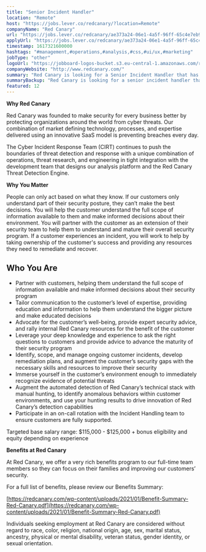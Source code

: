 ```yaml
---
title: "Senior Incident Handler"
location: "Remote"
host: "https://jobs.lever.co/redcanary/?location=Remote"
companyName: "Red Canary"
url: "https://jobs.lever.co/redcanary/ae373a24-06e1-4a5f-96ff-65c4e7eb9e8b"
applyUrl: "https://jobs.lever.co/redcanary/ae373a24-06e1-4a5f-96ff-65c4e7eb9e8b/apply"
timestamp: 1617321600000
hashtags: "#management,#operations,#analysis,#css,#ui/ux,#marketing"
jobType: "other"
logoUrl: "https://jobboard-logos-bucket.s3.eu-central-1.amazonaws.com/red-canary"
companyWebsite: "http://www.redcanary.com/"
summary: "Red Canary is looking for a Senior Incident Handler that has experience in: #management, #operations, #analysis."
summaryBackup: "Red Canary is looking for a senior incident handler that has experience in: #css, #ui/ux, #management."
featured: 12
---
```


**Why Red Canary**

Red Canary was founded to make security for every business better by protecting organizations around the world from cyber threats. Our combination of market defining technology, processes, and expertise delivered using an innovative SaaS model is preventing breaches every day.

The Cyber Incident Response Team (CIRT) continues to push the boundaries of threat detection and response with a unique combination of operations, threat research, and engineering in tight integration with the development team that designs our analysis platform and the Red Canary Threat Detection Engine.

**Why You Matter**

People can only act based on what they know. If our customers only understand part of their security posture, they can’t make the best decisions. You will help the customer understand the full scope of information available to them and make informed decisions about their environment. You will partner with the customer as an extension of their security team to help them to understand and mature their overall security program. If a customer experiences an incident, you will work to help by taking ownership of the customer's success and providing any resources they need to remediate and recover.

## Who You Are

*   Partner with customers, helping them understand the full scope of information available and make informed decisions about their security program
*   Tailor communication to the customer’s level of expertise, providing education and information to help them understand the bigger picture and make educated decisions
*   Advocate for the customer’s well-being, provide expert security advice, and rally internal Red Canary resources for the benefit of the customer
*   Leverage your deep knowledge and experience to ask the right questions to customers and provide advice to advance the maturity of their security program
*   Identify, scope, and manage ongoing customer incidents, develop remediation plans, and augment the customer’s security gaps with the necessary skills and resources to improve their security
*   Immerse yourself in the customer’s environment enough to immediately recognize evidence of potential threats 
*   Augment the automated detection of Red Canary’s technical stack with manual hunting, to identify anomalous behaviors within customer environments, and use your hunting results to drive innovation of Red Canary’s detection capabilities
*   Participate in an on-call rotation with the Incident Handling team to ensure customers are fully supported.

Targeted base salary range: $115,000 - $125,000 + bonus eligibility and equity depending on experience

**Benefits at Red Canary**

At Red Canary, we offer a very rich benefits program to our full-time team members so they can focus on their families and improving our customers’ security. 

For a full list of benefits, please review our Benefits Summary:

[https://redcanary.com/wp-content/uploads/2021/01/Benefit-Summary-Red-Canary.pdf](https://redcanary.com/wp-content/uploads/2021/01/Benefit-Summary-Red-Canary.pdf)

Individuals seeking employment at Red Canary are considered without regard to race, color, religion, national origin, age, sex, marital status, ancestry, physical or mental disability, veteran status, gender identity, or sexual orientation.

